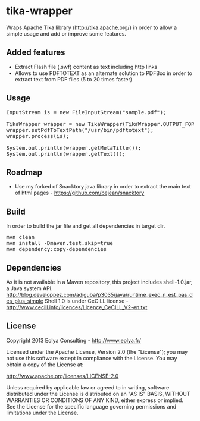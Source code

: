 tika-wrapper
============

Wraps Apache Tika library (http://tika.apache.org/) in order to allow a simple usage and add or improve some features.

Added features
--------------

* Extract Flash file (.swf) content as text including http links
* Allows to use PDFTOTEXT as an alternate solution to PDFBox in order to extract text from PDF files (5 to 20 times faster)


Usage
-----

<pre>
InputStream is = new FileInputStream("sample.pdf");

TikaWrapper wrapper = new TikaWrapper(TikaWrapper.OUTPUT_FORMAT_HTML, TikaWrapper.CONTENT_TYPE_PDF);
wrapper.setPdfToTextPath("/usr/bin/pdftotext");
wrapper.process(is);
		
System.out.println(wrapper.getMetaTitle());
System.out.println(wrapper.getText());
</pre>


Roadmap
-------

* Use my forked of Snacktory java library in order to extract the main text of html pages - https://github.com/bejean/snacktory


Build
-----

In order to build the jar file and get all dependencies in target dir.

<pre>
mvn clean
mvn install -Dmaven.test.skip=true
mvn dependency:copy-dependencies
</pre>




Dependencies
------------

As it is not available in a Maven repository, this project includes shell-1.0.jar, a Java system API.
http://blog.developpez.com/adiguba/p3035/java/runtime_exec_n_est_pas_des_plus_simple
Shell 1.0 is under CeCILL license - http://www.cecill.info/licences/Licence_CeCILL_V2-en.txt


License
-------

Copyright 2013 Eolya Consulting - http://www.eolya.fr/

Licensed under the Apache License, Version 2.0 (the "License");
you may not use this software except in compliance with the License.
You may obtain a copy of the License at:

http://www.apache.org/licenses/LICENSE-2.0

Unless required by applicable law or agreed to in writing, software
distributed under the License is distributed on an "AS IS" BASIS,
WITHOUT WARRANTIES OR CONDITIONS OF ANY KIND, either express or implied.
See the License for the specific language governing permissions and
limitations under the License.
